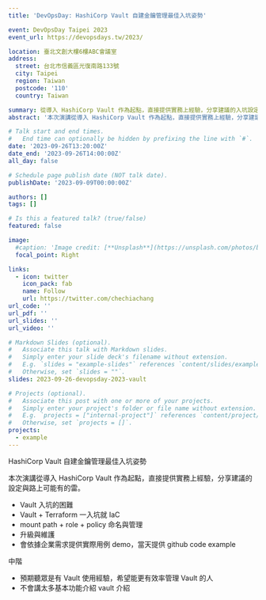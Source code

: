 ```yaml
---
title: 'DevOpsDay: HashiCorp Vault 自建金鑰管理最佳入坑姿勢'

event: DevOpsDay Taipei 2023
event_url: https://devopsdays.tw/2023/

location: 臺北文創大樓6樓ABC會議室
address:
  street: 台北市信義區光復南路133號
  city: Taipei
  region: Taiwan
  postcode: '110'
  country: Taiwan

summary: 從導入 HashiCorp Vault 作為起點，直接提供實務上經驗，分享建議的入坑設定
abstract: '本次演講從導入 HashiCorp Vault 作為起點，直接提供實務上經驗，分享建議的設定與路上可能有的雷。內容包含：Vault 入坑的困難，Vault + Terraform 一入坑就 IaC，mount path + role + policy 命名與管理，Vault 升級與維護。會依據企業需求提供實際用例 demo，當天提供 github code example。不會講太多非常基本介紹 vault 介紹。'

# Talk start and end times.
#   End time can optionally be hidden by prefixing the line with `#`.
date: '2023-09-26T13:20:00Z'
date_end: '2023-09-26T14:00:00Z'
all_day: false

# Schedule page publish date (NOT talk date).
publishDate: '2023-09-09T00:00:00Z'

authors: []
tags: []

# Is this a featured talk? (true/false)
featured: false

image:
  #caption: 'Image credit: [**Unsplash**](https://unsplash.com/photos/bzdhc5b3Bxs)'
  focal_point: Right

links:
  - icon: twitter
    icon_pack: fab
    name: Follow
    url: https://twitter.com/chechiachang
url_code: ''
url_pdf: ''
url_slides: ''
url_video: ''

# Markdown Slides (optional).
#   Associate this talk with Markdown slides.
#   Simply enter your slide deck's filename without extension.
#   E.g. `slides = "example-slides"` references `content/slides/example-slides.md`.
#   Otherwise, set `slides = ""`.
slides: 2023-09-26-devopsday-2023-vault

# Projects (optional).
#   Associate this post with one or more of your projects.
#   Simply enter your project's folder or file name without extension.
#   E.g. `projects = ["internal-project"]` references `content/project/deep-learning/index.md`.
#   Otherwise, set `projects = []`.
projects:
  - example
---
```


HashiCorp Vault 自建金鑰管理最佳入坑姿勢

本次演講從導入 HashiCorp Vault 作為起點，直接提供實務上經驗，分享建議的設定與路上可能有的雷。

- Vault 入坑的困難
- Vault + Terraform 一入坑就 IaC
- mount path + role + policy 命名與管理
- 升級與維護
- 會依據企業需求提供實際用例 demo，當天提供 github code example

中階
- 預期聽眾是有 Vault 使用經驗，希望能更有效率管理 Vault 的人
- 不會講太多基本功能介紹 vault 介紹
